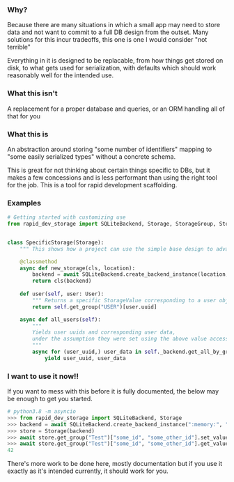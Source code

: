 ### Why?

Because there are many situations in which a small app may need to store data and not want to commit to a full DB design from the outset.
Many solutions for this incur tradeoffs, this one is one I would consider "not terrible"

Everything in it is designed to be replacable, from how things get stored on disk, to what gets used for serialization, with defaults which should work reasonably well for the intended use.

### What this isn't

A replacement for a proper database and queries, or an ORM handling all of that for you

### What this is

An abstraction around storing "some number of identifiers" mapping to "some easily serialized types" without a concrete schema.

This is great for not thinking about certain things specific to DBs, but it makes a few concessions and is less performant than using the right tool for the job. This is a tool for rapid development scaffolding.

### Examples

```py
# Getting started with customizing use
from rapid_dev_storage import SQLiteBackend, Storage, StorageGroup, StorageValue


class SpecificStorage(Storage):
    """ This shows how a project can use the simple base design to advantage """

    @classmethod
    async def new_storage(cls, location):
        backend = await SQLiteBackend.create_backend_instance(location, "main_store", 42)
        return cls(backend)
    
    def user(self, user: User):
        """ Returns a specific StorageValue corresponding to a user object """
        return self.get_group("USER")[user.uuid]

    async def all_users(self):
        """
        Yields user uuids and corresponding user data,
        under the assumption they were set using the above value access
        """
        async for (user_uuid,) user_data in self._backend.get_all_by_group("USER"):
            yield user_uuid, user_data
```


### I want to use it now!!

If you want to mess with this before it is fully documented, the below may be enough to get you started.


```py
# python3.8 -m asyncio
>>> from rapid_dev_storage import SQLiteBackend, Storage
>>> backend = await SQLiteBackend.create_backend_instance(":memory:", "test", 1)
>>> store = Storage(backend)
>>> await store.get_group("Test")["some_id", "some_other_id"].set_value(42)
>>> await store.get_group("Test")["some_id", "some_other_id"].get_value()
42
```

There's more work to be done here, mostly documentation
but if you use it exactly as it's intended currently, it should work for you. 
